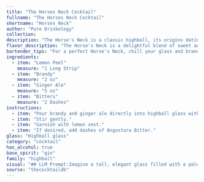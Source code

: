 ```yaml
---
title: "The Horses Neck Cocktail"
fullname: "The Horses Neck Cocktail"
shortname: "Horses Neck"
author: "Pure Drinkology"
collection:
description: "The Horse's Neck is a classic highball, its origins dating back to the early 20th century.  This simple yet elegant cocktail features the refreshing combination of brandy, ginger ale, and bitters, topped with a lemon twist for a citrusy finish. "
flavor_description: "The Horse's Neck is a delightful blend of sweet and spicy, with a refreshing, citrusy twist. The brandy's rich, fruity notes are balanced by the ginger ale's effervescence and the bitters' subtle, aromatic complexity.  The lemon peel adds a bright, zesty element, creating a harmonious and invigorating cocktail.  It's a classic for a reason, delivering a clean and enjoyable drinking experience. "
bartender_tips: "For a perfect Horse's Neck, chill your glass and brandy beforehand. Use a good quality brandy with strong notes. Don't over-muddle the lemon peel - just express its oils over the drink. Gently pour the ginger ale to maintain its fizz, and add just a dash of bitters for complexity. Finally, garnish with a long, curled lemon peel. "
ingredients:
  - item: "Lemon Peel"
    measure: "1 Long Strip"
  - item: "Brandy"
    measure: "2 oz"
  - item: "Ginger Ale"
    measure: "5 oz"
  - item: "Bitters"
    measure: "2 Dashes"
instructions:
  - item: "Pour brandy and ginger ale directly into highball glass with ice cubes."
  - item: "Stir gently."
  - item: "Garnish with lemon zest."
  - item: "If desired, add dashes of Angostura Bitter."
glass: "Highball glass"
category: "cocktail"
has_alcohol: true
base_spirit: "gin"
family: "highball"
visual: "## LLM Prompt:Imagine a tall, elegant glass filled with a pale amber liquid, like a sunset over a sandy beach.  The top is crowned with a mountain of ice, its edges sparkling like tiny diamonds in the dim light.  A single, curled lemon peel, its edges tinged with a hint of green, peeks out from the ice, adding a touch of citrusy elegance.  The drink itself is alive with tiny bubbles, a testament to the ginger ale that gives it its effervescence.  The air around it is subtly infused with a hint of spice, the whisper of bitters adding complexity to the sweetness of the brandy.  **Describe this cocktail in detail, focusing on its visual appeal, color, and textures.  Pay special attention to the presence of the lemon peel, the ice, and the bubbling ginger ale.** "
source: "thecocktaildb"
---
```


